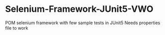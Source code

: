# Selenium-Framework-JUnit5-VWO
POM selenium framework with few sample tests in JUnit5
Needs properties file to work
